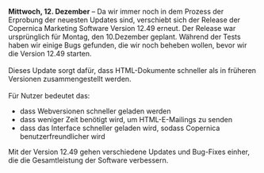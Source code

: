**Mittwoch, 12. Dezember** – Da wir immer noch in dem Prozess der
Erprobung der neuesten Updates sind, verschiebt sich der Release der
Copernica Marketing Software Version 12.49 erneut. Der Release war
ursprünglich für Montag, den 10.Dezember geplant. Während der Tests
haben wir einige Bugs gefunden, die wir noch beheben wollen, bevor wir
die Version 12.49 starten.\
\
Dieses Update sorgt dafür, dass HTML-Dokumente schneller als in früheren
Versionen zusammengestellt werden.\
 \
 Für Nutzer bedeutet das: 

-   dass Webversionen schneller geladen werden
-   dass weniger Zeit benötigt wird, um HTML-E-Mailings zu senden
-   dass das Interface schneller geladen wird, sodass Copernica
    benutzerfreundlicher wird

Mit der Version 12.49 gehen verschiedene Updates und Bug-Fixes einher,
die die Gesamtleistung der Software verbessern. 
